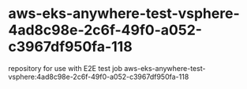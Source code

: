 # aws-eks-anywhere-test-vsphere-4ad8c98e-2c6f-49f0-a052-c3967df950fa-118
repository for use with E2E test job aws-eks-anywhere-test-vsphere:4ad8c98e-2c6f-49f0-a052-c3967df950fa-118
